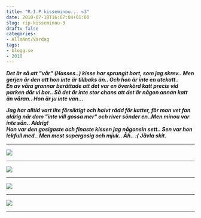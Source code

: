 ```yaml
---
title: "R.I.P kisseminou... <3"
date: 2010-07-18T16:07:04+01:00
slug: rip-kisseminou-3
draft: false
categories:
- Allmänt/Vardag
tags:
- blogg.se
- 2010
---
```

**_Det är så att "vår" (Hasses..) kisse har sprungit bort, som jag skrev.. Men gerjen är den att hon inte är tillbaks än.. Och hon är inte en utekatt.._**  
**_En av våra grannar berättade att det var en överkörd katt precis vid parken där vi bor.. Så det är inte stor chans att det är någon annan katt än våran.. Hon är ju inte van..._**  
  
**_Jag har alltid vart lite försiktigt och halvt rädd för katter, för man vet fan aldrig när dom "inte vill gossa mer" och river sönder en..Men minou var inte sån.. Aldrig!_**  
**_Hon var den gosigaste och finaste kissen jag någonsin sett.. Sen var hon lekfull med.. Men mest supergosig och mjuk.. Åh.. :( Jävla skit._**

  

* * *

  

![](/assets/images/blogg.se/taaborttttt_98622594.jpg)

* * *

![](https://cdn1.cdnme.se/cdn/9-1/701517/images/2010/taboort_98622623.jpg)

* * *

![](/assets/images/blogg.se/dsc05810_98623024.jpg)

* * *

![](https://cdn2.cdnme.se/cdn/9-1/701517/images/2010/dsc06143_98623440.jpg)

  
  

* * *